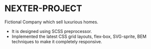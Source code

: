 # NEXTER-PROJECT
Fictional Company which sell luxurious homes.
- It is designed using SCSS preprocessor.
- Implemented the latest CSS grid layouts, flex-box, SVG-sprite, BEM techniques to make it completely responsive.

